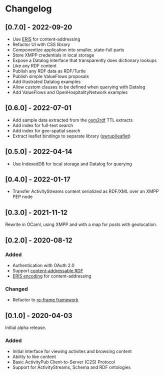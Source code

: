 # Changelog

## [0.7.0] - 2022-09-20

- Use [ERIS](http://purl.org/eris) for content-addressing
- Refactor UI with CSS library
- Componentize application into smaller, state-full parts
- Store XMPP credentials in local storage
- Expose a Datalog interface that transparently does dictionary lookups
- Like any RDF content
- Publish any RDF data as RDF/Turtle
- Publish simple ValueFlows proposals
- Add illustrated Datalog examples
- Allow custom clauses to be defined when querying with Datalog
- Add ValueFlows and OpenHospitalityNetwork examples

## [0.6.0] - 2022-07-01

- Add sample data extracted from the [osm2rdf](https://osm2rdf.cs.uni-freiburg.de/) TTL extracts
- Add index for full-text search
- Add index for geo-spatial search
- Extract leaflet bindings to separate library ([swrup/leaflet](https://git.zapashcanon.fr/swrup/leaflet))

## [0.5.0] - 2022-04-14

- Use IndexedDB for local storage and Datalog for querying

## [0.4.0] - 2022-01-17

- Transfer ActivityStreams content serialized as RDF/XML over an XMPP PEP node

## [0.3.0] - 2021-11-12

Rewrite in OCaml, using XMPP and with a map for posts with geolocation.

## [0.2.0] - 2020-08-12

### Added

- Authentication with OAuth 2.0
- Support [content-addressable RDF](https://openengiadina.net/papers/content-addressable-rdf.html)
- [ERIS encoding](https://openengiadina.net/papers/eris.html) for content-addressing

### Changed

- Refactor to [re-frame framework](https://day8.github.io/re-frame/re-frame/)

## [0.1.0] - 2020-04-03

Initial alpha release.

### Added

- Initial interface for viewing activites and browsing content
- Ability to like content
- Basic ActivityPub Client-to-Server (C2S) Protocol
- Support for ActivityStreams, Schema and RDF ontologies

